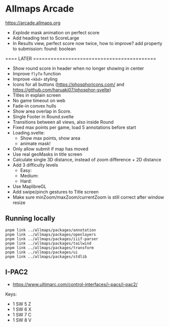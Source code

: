 # Allmaps Arcade

https://arcade.allmaps.org

- _Explode_ mask animation on perfect score
- Add heading text to ScoreLarge
- In Results view, perfect score now twice, how to improve? add property to submission: found: boolean

==== LATER ==========================================

- Show round score in header when no longer showing in center
- Improve `flyTo` function
- Improve `<kbd>` styling
- Icons for all buttons (https://phosphoricons.com/ and https://github.com/haruaki07/phosphor-svelte)
- Titles in explain screen
- No game timeout on web
- Fade-in convex hulls
- Show area overlap in Score.
- Single Footer in Round.svelte
- Transitions between all views, also inside Round
- Fixed max points per game, load 5 annotations before start
- Loading.svelte:
  - Show max points, show area
  - animate mask!
- Only allow submit if map has moved
- Use real geoMasks in title screen
- Calculate single 3D distance, instead of zoom difference + 2D distance
- Add 3 difficulty levels
  - Easy:
  - Medium:
  - Hard:
- Use MaplibreGL
- Add swipe/pinch gestures to Title screen
- Make sure minZoom/maxZoom/currentZoom is still correct after window resize

## Running locally

    pnpm link ../allmaps/packages/annotation
    pnpm link ../allmaps/packages/openlayers
    pnpm link ../allmaps/packages/iiif-parser
    pnpm link ../allmaps/packages/tailwind
    pnpm link ../allmaps/packages/transform
    pnpm link ../allmaps/packages/ui
    pnpm link ../allmaps/packages/stdlib

## I-PAC2

- https://www.ultimarc.com/control-interfaces/i-pacs/i-pac2/

Keys:

- 1 SW 5 Z
- 1 SW 6 X
- 1 SW 7 C
- 1 SW 8 V

